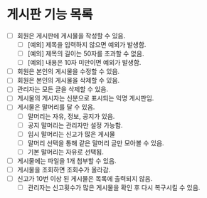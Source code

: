 # 게시판 기능 목록

* [ ] 회원은 게시판에 게시물을 작성할 수 있음.
    * [ ] [예외] 제목을 입력하지 않으면 예외가 발생함.
    * [ ] [예외] 제목의 길이는 50자를 초과할 수 없음.
    * [ ] [예외] 내용은 10자 미만이면 예외가 발생함.
* [ ] 회원은 본인의 게시물을 수정할 수 있음.
* [ ] 회원은 본인의 게시물을 삭제할 수 있음.
* [ ] 관리자는 모든 글을 삭제할 수 있음.
* [ ] 게시물의 게시자는 신분으로 표시되는 익명 게시판임.
* [ ] 게시물은 말머리를 달 수 있음.
    * [ ] 말머리는 자유, 정보, 공지가 있음.
    * [ ] 공지 말머리는 관리자만 설정 가능함.
    * [ ] 임시 말머리는 신고가 많은 게시물
    * [ ] 말머리 선택을 통해 같은 말머리 글만 모아볼 수 있음.
    * [ ] 기본 말머리는 자유로 선택됨.
* [ ] 게시물에는 파일을 1개 첨부할 수 있음.
* [ ] 게시물을 조회하면 조회수가 올라감.
* [ ] 신고가 10번 이상 된 게시물은 목록에 출력되지 않음.
    * [ ] 관리자는 신고횟수가 많은 게시물을 확인 후 다시 복구시킬 수 있음.